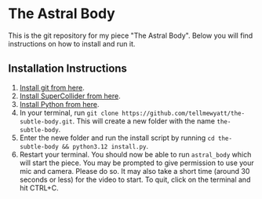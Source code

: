 # The Astral Body
This is the git repository for my piece "The Astral Body". Below you will find instructions on how to install and run it.
## Installation Instructions
1. [Install git from here](https://git-scm.com/downloads).
2. [Install SuperCollider from here](https://supercollider.github.io/).
3. [Install Python from here](https://www.python.org/downloads/). 
4. In your terminal, run `git clone https://github.com/tellmewyatt/the-subtle-body.git`. This will create a new folder with the name `the-subtle-body`. 
5. Enter the newe folder and run the install script by running `cd the-subtle-body && python3.12 install.py`.
6. Restart your terminal. You should now be able to run `astral_body` which will start the piece. You may be prompted to give permission to use your mic and camera. Please do so. It may also take a short time (around 30 seconds or less) for the video to start. To quit, click on the terminal and hit CTRL+C.
